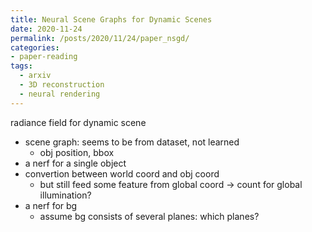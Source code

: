 ```yaml
---
title: Neural Scene Graphs for Dynamic Scenes
date: 2020-11-24
permalink: /posts/2020/11/24/paper_nsgd/
categories:
- paper-reading
tags:
  - arxiv
  - 3D reconstruction
  - neural rendering
---
```


radiance field for dynamic scene
- scene graph: seems to be from dataset, not learned
  - obj position, bbox
- a nerf for a single object
- convertion between world coord and obj coord
  - but still feed some feature from global coord -> count for global illumination?
- a nerf for bg
  - assume bg consists of several planes: which planes?